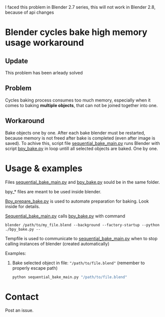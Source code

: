 I faced this problem in Blender 2.7 series, this will not work in Blender 2.8, because of api changes

# Blender cycles bake high memory usage workaround

## Update
This problem has been arleady solved

## Problem
Cycles baking process consumes too much memory, especially when it comes to
baking __multiple objects__, that can not be joined together into one.

## Workaround
Bake objects one by one.
After each bake blender must be restarted, because memory is not freed after
bake is completed (even after image is saved).
To achive this, script file [sequential_bake_main.py](./sequential_bake_main) runs
Blender with script [bpy_bake.py](./bpy_bake.py) in loop untill all selected objects are
baked. One by one.

# Usage & examples
Files [sequential_bake_main.py](./sequential_bake_main) and [bpy_bake.py](./bpy_bake.py) sould be in the same folder.

bpy_* files are meant to be used inside blender.

[Bpy_prepare_bake.py](./bpy_prepare_bake.py) is used to automate preparation for baking. Look inside for details.

[Sequential_bake_main.py](./sequential_bake_main.py) calls
[bpy_bake.py](./bpy_bake.py) with command 
```
blender /path/to/my_file.blend --background --factory-startup --python ./bpy_bake.py -- 
```
Tempfile is used to communicate to [sequential_bake_main.py](./sequential_bake_main.py) when to stop calling instances of blender (created automatically)

Examples:
1. Bake selected object in file: `"/path/to/file.blend"` (remember to properly escape path)
   ```bash
   python sequential_bake_main.py "/path/to/file.blend"
   ```

# Contact
Post an issue.
